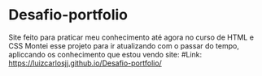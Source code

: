 # Desafio-portfolio
Site feito para praticar meu conhecimento até agora no curso de HTML e CSS
Montei esse projeto para ir atualizando com o passar do tempo, apliccando os conhecimento que estou vendo
site:
#Link: https://luizcarlosjj.github.io/Desafio-portfolio/
